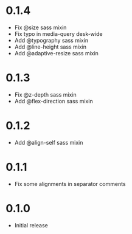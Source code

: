 # 0.1.4
- Fix @size sass mixin
- Fix typo in media-query desk-wide
- Add @typography sass mixin
- Add @line-height sass mixin
- Add @adaptive-resize sass mixin

# 0.1.3
- Fix @z-depth sass mixin
- Add @flex-direction sass mixin

# 0.1.2
- Add @align-self sass mixin

# 0.1.1
- Fix some alignments in separator comments

# 0.1.0
- Initial release